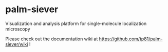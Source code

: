 # palm-siever
Visualization and analysis platform for single-molecule localization microscopy

Please check out the documentation wiki at https://github.com/tp81/palm-siever/wiki !
